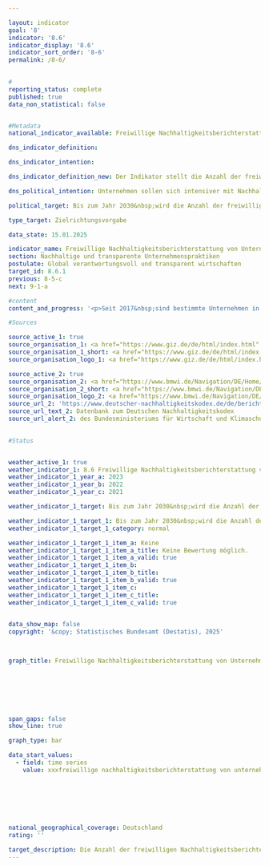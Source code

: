 ```yaml
---

layout: indicator        
goal: '8'        
indicator: '8.6'        
indicator_display: '8.6'        
indicator_sort_order: '8-6'        
permalink: /8-6/        
        

#
reporting_status: complete        
published: true        
data_non_statistical: false        


#Metadata        
national_indicator_available: Freiwillige Nachhaltigkeitsberichterstattung von Unternehmen nach dem Deutschen Nachhaltigkeitskodex (DNK)        

dns_indicator_definition:         

dns_indicator_intention:         

dns_indicator_definition_new: Der Indikator stellt die Anzahl der freiwillig eingereichten Nachhaltigkeitsberichte von nicht-berichtspflichtigen Unternehmen nach dem Deutschen Nachhaltigkeitskodex (DNK) dar.        

dns_political_intention: Unternehmen sollen sich intensiver mit Nachhaltigkeitsbelangen auseinandersetzten und  entlang ihrer globalen Lieferketten verantwortungsvoll wirtschaften.        

political_target: Bis zum Jahr 2030&nbsp;wird die Anzahl der freiwilligen Nachhaltigkeitsberichte gemäß Deutschem Nachhaltigkeitskodex (DNK) deutlich steigen        

type_target: Zielrichtungsvorgabe        

data_state: 15.01.2025        

indicator_name: Freiwillige Nachhaltigkeitsberichterstattung von Unternehmen nach dem Deutschen Nachhaltigkeitskodex (DNK)        
section: Nachhaltige und transparente Unternehmenspraktiken        
postulate: Global verantwortungsvoll und transparent wirtschaften        
target_id: 8.6.1        
previous: 8-5-c        
next: 9-1-a        

#content         
content_and_progress: '<p>Seit 2017&nbsp;sind bestimmte Unternehmen in Deutschland gesetzlich verpflichtet, Nachhaltigkeitsberichte zu erstellen. Diese Verpflichtung resultiert aus der europäischen CSR-Richtlinie (Corporate Social Responsibility) und ihrer nationalen Umsetzung, dem CSR-Richtlinie-Umsetzungsgesetz (CSR-RUG). Die Richtlinie legt sowohl formale als auch inhaltliche Anforderungen fest und definiert, welche Unternehmen zur Berichterstattung verpflichtet sind. Im Rahmen des „European Green Deal“ wurde die Richtlinie 2022&nbsp;reformiert (seitdem „Corporate Sustainability Reporting Directive“, CSRD), wodurch der Umfang der Berichtspflicht und die Anzahl der betroffenen Unternehmen ab 2025&nbsp;schrittweise ausgeweitet werden sollte. Am 3. April 2025&nbsp;hat das Europäische Parlament jedoch in einem Eilverfahren der Verschiebung der ausgeweiteten Berichtspflicht um zwei Jahre zugestimmt. Inwiefern die geplante Ausweitung der verpflichtenden Nachhaltigkeitsberichterstattung noch einmal überarbeitet und gegebenenfalls abgeschwächt wird, ist zum Zeitpunkt dieser Veröffentlichung Gegenstand der Diskussion der europäischen Institutionen.<br><br>Der 2011&nbsp;eingeführte Deutsche Nachhaltigkeitskodex (DNK) stellt Unternehmen ein Instrument zur Verfügung, mit dem sie ihre Nachhaltigkeitspraktiken dokumentieren und darstellen können. Der Indikator zur freiwilligen Nachhaltigkeitsberichterstattung erfasst die Anzahl solcher Unternehmen, die (noch) nicht nach CSRD berichtspflichtig sind, aber Nachhaltigkeitsberichte beim DNK eingereicht haben. Die Beschränkung auf den DNK gewährleistet einerseits eine transparente Datenverfügbarkeit und vermeidet eine Vermischung oder Doppelzählung von Berichtsstandards. Andererseits kann die Aussagekraft des Indikators dadurch eingeschränkt sein, dass nur einer von mehreren möglichen Standards berücksichtigt wird, obwohl andere eine ähnlich Funktion haben können.<br><br>Der DNK umfasst 20&nbsp;Mindestkriterien, zu denen die berichtenden Unternehmen Angaben machen müssen, um ein grundlegendes Niveau der Berichterstattung sicherzustellen. Zu den Kriterien selbst werden qualitative Angaben in Textform gefordert. Neben den Kriterien müssen aber auch ausgewählte Leistungsindikatoren mit quantitativen Angaben in den Berichten enthalten sein. So sollen die Unternehmen beispielsweise zum Kriterium „Klimarelevante Emissionen“ die wichtigsten Emissionsquellen identifizieren, Ziele benennen und Herausforderungen schildern. Gleichzeitig müssen in diesem Bereich die Leistungsindikatoren zu Treibhausgasemissionen der Global Reporting Initiative (GRI) mit quantitativen Werten enthalten sein. Trotz dieser Standards lässt sich allerdings aus der Anzahl der eingereichten Berichte nicht ohne Weiteres auf das tatsächliche Ausmaß des nachhaltigen Wirtschaftens der Unternehmen in Deutschland schließen, sondern nur auf den quantitativen Umfang der Nachhaltigkeitsberichterstattung über den DNK. <br><br>Große Unternehmen mit einer entsprechenden Hebelwirkung ihrer Nachhaltigkeitsaktivitäten sind bereits berichtspflichtig und werden daher nicht erfasst. Die freiwillig eingereichten Berichte der verbleibenden Unternehmen gehen ungewichtet in den Indikator ein, ungeachtet von Größe, Wirtschaftszweig oder potenziellen Auswirkungen ihrer Nachhaltigkeitsaktivitäten.<br><br>Insgesamt sind in 2023&nbsp;von 462&nbsp;Unternehmen Berichte eingereicht worden. Im Vergleich zu den Vorjahren zeigt der Indikator keine eindeutige Entwicklungsrichtung: 2022&nbsp;wurden 532&nbsp;Berichte erfasst, während es 2021&nbsp;nur 407&nbsp;Berichte waren. Es ist zudem zu beachten, dass ein Teil der eingereichten Berichte keine Angaben darüber enthält, ob die betreffenden Unternehmen bereits berichtspflichtig sind. Im Jahr 2023&nbsp;betraf dies 43&nbsp;Berichte, die möglicherweise auch von Unternehmen stammen, die freiwillig berichten. Die Mehrheit der Berichte im Jahr 2023&nbsp;wurde von kleineren Unternehmen eingereicht. 256&nbsp;Berichte, was mehr als die Hälfte des Indikatorwertes ausmacht, stammen von Unternehmen mit weniger als 250&nbsp;Mitarbeitenden. Zudem wurden 69&nbsp;Berichte von Unternehmen mit 250&nbsp;bis 499&nbsp;Mitarbeitenden sowie 102&nbsp;Berichte von Unternehmen mit 500&nbsp;bis 4&nbsp;999&nbsp;Mitarbeitenden eingereicht.<br><br>Eine mögliche Ausweitung der Berichtspflicht gemäß der CSRD wird voraussichtlich weitreichende Auswirkungen auf die Anzahl der Unternehmen haben, die freiwillig Nachhaltigkeitsberichte erstellen. Einerseits ist zu erwarten, dass größere Unternehmen, die zur Berichterstattung verpflichtet werden, von ihren Zulieferern ebenfalls Nachhaltigkeitsinformationen anfordern. Dies könnte dazu führen, dass auch kleinere Unternehmen in den Wertschöpfungsketten zur Nachhaltigkeitsberichterstattung angehalten werden, obwohl sie nicht offiziell von der Ausweitung der Berichtspflicht betroffen sind. Andererseits werden Unternehmen, die bislang freiwillig über den DNK berichtet haben, aus der Zählung des Indikators herausfallen, sobald sie direkt von der Ausweitung der Berichtspflicht erfasst werden und folglich nicht mehr freiwillig berichten.</p>'                

#Sources        

source_active_1: true
source_organisation_1: <a href="https://www.giz.de/de/html/index.html" target="_blank" onclick="return confirm_alert('der Deutschen Gesellschaft für Internationale Zusammenarbeit GmbH', 'De')">Deutsche Gesellschaft für Internationale Zusammenarbeit GmbH</a>
source_organisation_1_short: <a href="https://www.giz.de/de/html/index.html" target="_blank" onclick="return confirm_alert('der Deutschen Gesellschaft für Internationale Zusammenarbeit GmbH', 'De')">Deutsche Gesellschaft für Internationale Zusammenarbeit GmbH</a>
source_organisation_logo_1: <a href="https://www.giz.de/de/html/index.html" target="_blank" onclick="return confirm_alert('der Deutschen Gesellschaft für Internationale Zusammenarbeit GmbH', 'De')"><img src="https://dnsTestEnvironment.github.io/dns-indicators/public/OrgImgDe/giz.png" alt="Deutsche Gesellschaft für Internationale Zusammenarbeit GmbH" title=" Klicken Sie hier um zur Homepage der Organisation Deutsche Gesellschaft für Internationale Zusammenarbeit GmbH zu gelangen." style="height:60px; width:148px; border:transparent"/></a>

source_active_2: true
source_organisation_2: <a href="https://www.bmwi.de/Navigation/DE/Home/home.html" target="_blank" onclick="return confirm_alert('des Bundesministeriums für Wirtschaft und Klimaschutz', 'De')">Bundesministerium für Wirtschaft und Klimaschutz</a>
source_organisation_2_short: <a href="https://www.bmwi.de/Navigation/DE/Home/home.html" target="_blank" onclick="return confirm_alert('des Bundesministeriums für Wirtschaft und Klimaschutz', 'De')">Bundesministerium für Wirtschaft und Klimaschutz</a>
source_organisation_logo_2: <a href="https://www.bmwi.de/Navigation/DE/Home/home.html" target="_blank" onclick="return confirm_alert('des Bundesministeriums für Wirtschaft und Klimaschutz', 'De')"><img src="https://dnsTestEnvironment.github.io/dns-indicators/public/OrgImgDe/bmwk.png" alt="Bundesministerium für Wirtschaft und Klimaschutz" title=" Klicken Sie hier um zur Homepage der Organisation Bundesministerium für Wirtschaft und Klimaschutz zu gelangen." style="height:60px; width:148px; border:transparent"/></a>
source_url_2: 'https://www.deutscher-nachhaltigkeitskodex.de/de/bericht/berichte-einsehen/'
source_url_text_2: Datenbank zum Deutschen Nachhaltigkeitskodex
source_url_alert_2: des Bundesministeriums für Wirtschaft und Klimaschutz
        

#Status        


weather_active_1: true
weather_indicator_1: 8.6 Freiwillige Nachhaltigkeitsberichterstattung von Unternehmen nach dem Deutschen Nachhaltigkeitskodex (DNK)
weather_indicator_1_year_a: 2023
weather_indicator_1_year_b: 2022
weather_indicator_1_year_c: 2021

weather_indicator_1_target: Bis zum Jahr 2030&nbsp;wird die Anzahl der freiwilligen Nachhaltigkeitsberichte gemäß Deutschem Nachhaltigkeitskodex (DNK) deutlich steigen

weather_indicator_1_target_1: Bis zum Jahr 2030&nbsp;wird die Anzahl der freiwilligen Nachhaltigkeitsberichte gemäß Deutschem Nachhaltigkeitskodex (DNK) deutlich steigen
weather_indicator_1_target_1_category: normal

weather_indicator_1_target_1_item_a: Keine
weather_indicator_1_target_1_item_a_title: Keine Bewertung möglich.
weather_indicator_1_target_1_item_a_valid: true
weather_indicator_1_target_1_item_b: 
weather_indicator_1_target_1_item_b_title: 
weather_indicator_1_target_1_item_b_valid: true
weather_indicator_1_target_1_item_c: 
weather_indicator_1_target_1_item_c_title: 
weather_indicator_1_target_1_item_c_valid: true        
        

data_show_map: false        
copyright: '&copy; Statistisches Bundesamt (Destatis), 2025'        

        

graph_title: Freiwillige Nachhaltigkeitsberichterstattung von Unternehmen nach dem Deutschen Nachhaltigkeitskodex (DNK)        

        

        

        

span_gaps: false        
show_line: true        

graph_type: bar                

data_start_values: 
  - field: time series
    value: xxxfreiwillige nachhaltigkeitsberichterstattung von unternehmen        

        

        

                        

national_geographical_coverage: Deutschland                
rating: ''        

target_description: Die Anzahl der freiwilligen Nachhaltigkeitsberichte gemäß Deutschem Nachhaltigkeitskodex (DNK) soll steigen.<br><br>Keine Bewertung möglich. Zu wenig Datenpunkte.        
---
```


